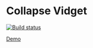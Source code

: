 # Collapse Vidget


[![Build status](https://ci.appveyor.com/api/projects/status/github/Roman9456/collapse?branch=main&svg=true)](https://ci.appveyor.com/project/Roman9456/collapse/branch/main)



[Demo](https://roman9456.github.io/collapse/)
